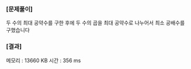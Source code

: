### [문제풀이]
두 수의 최대 공약수를 구한 후에 두 수의 곱을 최대 공약수로 나누어서 최소 공배수를 구했습니다

### [결과]
메모리 : 13660 KB
시간 : 356 ms
